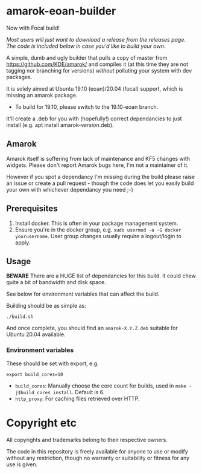 # amarok-eoan-builder

Now with Focal build!

_Most users will just want to download a release from the releases page. The code is included below in case you'd like to build your own._

A simple, dumb and ugly builder that pulls a copy of master from https://github.com/KDE/amarok/ and compiles it (at this time they are not tagging nor branching for versions) _without_ polluting your system with dev packages.

It is solely aimed at Ubuntu 19.10 (eoan)/20.04 (focal) support, which is missing an amarok package.

- To build for 19.10, please switch to the 19.10-eoan branch.

It'll create a .deb for you with (hopefully!) correct dependancies to just install (e.g. apt install amarok-_version_.deb).

## Amarok

Amarok itself is suffering from lack of maintenance and KF5 changes with widgets. Please don't report Amarok bugs here, I'm not a maintainer of it.

However if you spot a dependancy I'm missing during the build please raise an issue or create a pull request - though the code does let you easily build your own with whichever dependancy you need ;-)

## Prerequisites

1) Install docker. This is often in your package management system.
2) Ensure you're in the docker group, e.g. `sudo usermod -a -G docker yourusername`. User group changes usually require a logout/login to apply.

## Usage

**BEWARE** There are a HUGE list of dependancies for this build. It could chew quite a bit of bandwidth and disk space.

See below for environment variables that can affect the build.

Building should be as simple as:

```
./build.sh
```

And once complete, you should find an `amarok-X.Y.Z.deb` suitable for Ubuntu 20.04 available.

### Environment variables

These should be set with export, e.g.

```
export build_cores=10
```

- `build_cores`: Manually choose the core count for builds, used in `make -j$build_cores install`. Default is 6.
- `http_proxy`: For caching files retrieved over HTTP.

# Copyright etc

All copyrights and trademarks belong to their respective owners.

The code in this repository is freely available for anyone to use or modify without any restriction, though no warranty or suitability or fitness for any use is given.

